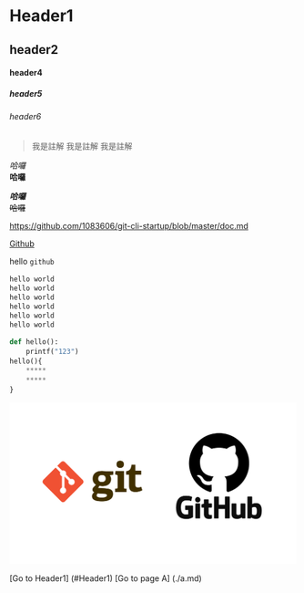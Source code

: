# Header1
## header2

#### header4
##### header5
###### header6

>我是註解
>我是註解
>我是註解

*哈囉*  
**哈囉**

***哈囉***  
~~哈囉~~

<https://github.com/1083606/git-cli-startup/blob/master/doc.md>

[Github](https://github.com/1083606/git-cli-startup/blob/master/doc.md)

hello `github`

```
hello world
hello world
hello world
hello world
hello world
hello world
```

```python 
def hello():
    printf("123")
hello(){
    *****
    *****
}
```

![](./githu.png)

[Go to Header1] (#Header1)
[Go to page A] (./a.md)
